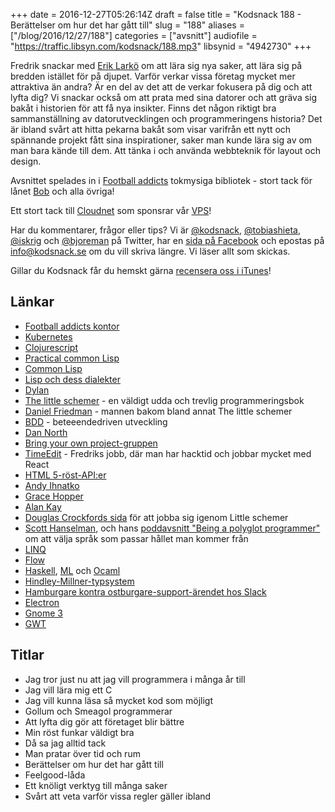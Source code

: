 +++
date = 2016-12-27T05:26:14Z
draft = false
title = "Kodsnack 188 - Berättelser om hur det har gått till"
slug = "188"
aliases = ["/blog/2016/12/27/188"]
categories = ["avsnitt"]
audiofile = "https://traffic.libsyn.com/kodsnack/188.mp3"
libsynid = "4942730"
+++

Fredrik snackar med [Erik Larkö](https://twitter.com/eriklarko) om att lära sig nya saker, att lära sig på bredden istället för på djupet. Varför verkar vissa företag mycket mer attraktiva än andra? Är en del av det att de verkar fokusera på dig och att lyfta dig? Vi snackar också om att prata med sina datorer och att gräva sig bakåt i historien för att få nya insikter. Finns det någon riktigt bra sammanställning av datorutvecklingen och programmeringens historia? Det är ibland svårt att hitta pekarna bakåt som visar varifrån ett nytt och spännande projekt fått sina inspirationer, saker man kunde lära sig av om man bara kände till dem. Att tänka i och använda webbteknik för layout och design.

Avsnittet spelades in i [Football addicts](https://www.footballaddicts.com/) tokmysiga bibliotek - stort tack för lånet [Bob](https://twitter.com/b0bben) och alla övriga!

Ett stort tack till [Cloudnet](http://www.cloudnet.se) som sponsrar vår [VPS](http://en.wikipedia.org/wiki/Virtual_private_server)!

Har du kommentarer, frågor eller tips? Vi är [@kodsnack](https://www.twitter.com/kodsnack), [@tobiashieta](https://www.twitter.com/tobiashieta), [@iskrig](https://www.twitter.com/iskrig) och [@bjoreman](https://www.twitter.com/bjoreman) på Twitter, har en [sida på Facebook](https://www.facebook.com/kodsnack) och epostas på [info@kodsnack.se](mailto:info@kodsnack.se) om du vill skriva längre. Vi läser allt som skickas.

Gillar du Kodsnack får du hemskt gärna [recensera oss i iTunes](http://itunes.apple.com/se/podcast/kodsnack/id561631498?l=en)!

## Länkar ##
* [Football addicts kontor](http://blog.footballaddicts.com/the-worlds-best-office/)
* [Kubernetes](https://en.wikipedia.org/wiki/Kubernetes)
* [Clojurescript](https://en.wikipedia.org/wiki/Clojure)
* [Practical common Lisp](http://www.gigamonkeys.com/book/)
* [Common Lisp](https://en.wikipedia.org/wiki/Common_Lisp)
* [Lisp och dess dialekter](https://en.wikipedia.org/wiki/Lisp_%28programming_language%29#Genealogy_and_variants)
* [Dylan](https://en.wikipedia.org/wiki/Dylan_%28programming_language%29)
* [The little schemer](https://mitpress.mit.edu/books/little-schemer) - en väldigt udda och trevlig programmeringsbok
* [Daniel Friedman](https://en.wikipedia.org/wiki/Daniel_P._Friedman) - mannen bakom bland annat The little schemer
* [BDD](https://en.wikipedia.org/wiki/Behavior-driven_development) - beteeendedriven utveckling
* [Dan North](https://dannorth.net/about/)
* [Bring your own project-gruppen](https://www.meetup.com/Bring-Your-Own-Project-Gothenburg/)
* [TimeEdit](http://www.timeedit.se) - Fredriks jobb, där man har hacktid och jobbar mycket med React
* [HTML 5-röst-API:er](https://developers.google.com/web/updates/2013/01/Voice-Driven-Web-Apps-Introduction-to-the-Web-Speech-API)
* [Andy Ihnatko](http://ihnatko.com/)
* [Grace Hopper](https://en.wikipedia.org/wiki/Grace_Hopper)
* [Alan Kay](https://en.wikipedia.org/wiki/Alan_Kay)
* [Douglas Crockfords sida](http://www.crockford.com/javascript/little.html) för att jobba sig igenom Little schemer
* [Scott Hanselman](http://www.hanselman.com/), och hans [poddavsnitt "Being a polyglot programmer"](http://www.hanselminutes.com/556/being-a-polyglot-programmer-with-amir-rajan) om att välja språk som passar hållet man kommer från
* [LINQ](https://en.wikipedia.org/wiki/Language_Integrated_Query)
* [Flow](https://flowtype.org/)
* [Haskell](https://en.wikipedia.org/wiki/Haskell_%28programming_language%29), [ML](https://en.wikipedia.org/wiki/ML_%28programming_language%29) och [Ocaml](https://en.wikipedia.org/wiki/OCaml)
* [Hindley-Millner-typsystem](https://en.wikipedia.org/wiki/Hindley%E2%80%93Milner_type_system)
* [Hamburgare kontra ostburgare-support-ärendet hos Slack](http://finance.yahoo.com/news/hilarious-reason-slack-bought-man-150600948.html)
* [Electron](http://electron.atom.io/)
* [Gnome 3](https://www.gnome.org/gnome-3/)
* [GWT](http://www.gwtproject.org)

## Titlar ##
* Jag tror just nu att jag vill programmera i många år till
* Jag vill lära mig ett C
* Jag vill kunna läsa så mycket kod som möjligt
* Gollum och Smeagol programmerar
* Att lyfta dig gör att företaget blir bättre
* Min röst funkar väldigt bra
* Då sa jag alltid tack
* Man pratar över tid och rum
* Berättelser om hur det har gått till
* Feelgood-låda
* Ett knöligt verktyg till många saker
* Svårt att veta varför vissa regler gäller ibland